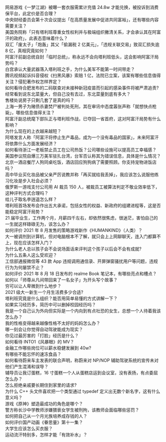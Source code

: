 网易游戏《一梦江湖》被曝一套衣服需累计充值 24.8w 才能兑换，被投诉到消费保平台，此定价是否合理？  
中央财经委员会第十次会议提出「在高质量发展中促进共同富裕」，还有哪些内容需要关注？  
美国务院称「只有塔利班尊重女性权利并与极端组织撇清关系，才会承认其在阿富汗的政府」，此表态意味着什么？  
双汇「废太子」「炮轰」其父「偷漏税 2 亿美元」，「违规关联交易」致双汇损失逾 8 亿，真相究竟如何？  
阿富汗前副总统自封「临时总统」，称永远不会向塔利班低头，这会影响阿富汗局势吗？  
白宫承认大量武器落入塔利班之手，为什么美军不能第一时间带走？  
腾讯视频起诉抖音侵权《扫黑风暴》索赔 1 亿，法院已立案，该案有哪些信息值得关注？侵犯著作权怎样界定？  
如何看待合肥发布的二码联查对未接种新冠疫苗而引起的感染事件将被严肃追责?  
经常看到说东北菜量大，但自己没有去过，东北菜量到底有多大？  
售楼处说房子只剩几套了是真的吗？  
上海一男子为赌债杀妻焚尸被判处死刑，其在审讯中态度嚣张声称「就想快点枪毙」，哪些信息值得关注？  
阿富汗副总统麾下部队正与塔利班作战，已夺回一省首府，这对阿富汗局势有什么影响？  
为什么现在的上衣越来越短？  
阿塔发言人称「阿富汗将停止生产毒品，成为一个没有毒品的国家」，未来阿富汗将依靠什么方面发展经济？  
如何看待浙江一老板禁止员工在公司热饭？公司哪些设施可以提高员工幸福感？  
美国参议院自爆三万美军驻扎台湾，台军否认称其为错误信息，具体是什么情况？  
北京一酒店餐厅人狗同桌吃饭，酒店回应狗狗病了需要照顾。你支持宠物进饭店吗？  
高中毕业买化妆品被父亲严厉说教并称「再买就给我丢掉」，我应该怎么说服他练习化妆是步入社会必须？  
俄罗斯一游戏支付公司用 AI 裁员 150 人，被裁员工被算法判定不敬业效率低下，这种评判方式合理吗？  
给儿子取名李逍遥怎么样？  
塔利班首场发布会作出五大承诺，包括女性的权益、新政府的组建进程等，这是否能稳定阿富汗局势？  
21 届毕业生，工作两个月，月薪四千左右，却依然很焦虑，很迷茫，害怕自己的一生就这样碌碌无为，该怎么办？  
如何评价 2021 年 8 月发售的策略游戏新作《HUMANKIND》（人类）？  
大一被调剂到计算机，但对电脑根本不了解，就只会上上网聊聊天，连入门都算不上，现在应该怎样入门？  
为什么老人总以孩子会不会说场面话来评判这个孩子以后会不会有成就?  
为什么五条人这么受欢迎？  
工信部通报微信等 43 款 App 违规调用通信录、开屏弹窗骚扰用户等问题，违规行为为何屡禁不止？  
如何评价 2021 年 8 月 18 日发布的 realme Book 笔记本，有哪些亮点和槽点？  
如何以「师尊从凡间带回来了一名女子」为开头写个故事？  
穷可以让人卑微到什么地步？  
2021 级大一新生一个月生活费多少合适?  
塔利班究竟是什么组织？能否用简单易懂的方式讲解一下？  
如果实习经历多，简历中可以删掉校园经历吗？  
我是一个自己认为外向但实际是一个内向到有点社恐的女生，总想一个人待着我该怎么办？  
我的性格变得越来越像性格不太好的妈妈怎么办？  
哪一刻会让你觉得自动驾驶能成为现实？  
你见过最厉害的「打脸」经历是什么？  
如何看待 INTO1《风暴眼》的 MV？  
金融工作哪些岗位可以薪水稳健发展到 40w?  
有哪些不能忘怀的速冻食品？  
如何看待蔚来车主发表的联合声明，称蔚来对 NP/NOP 辅助驾驶系统的宣传未对他们产生混淆和误导？  
辅导员让我订蛋糕，16 寸蛋糕一个人从蛋糕店运到会议室，没有表扬，有点委屈怎么办？  
怎么拒绝亲戚要长期住到家里的请求?  
为什么 C++ 头文件喜欢把一个类型通过 typedef 定义出无数个新名字，这有什么意义吗？  
游戏《原神》塑造最成功的角色是哪个？  
警方称长沙中学教师涉嫌猥亵女学生被刑拘，该教师会面临哪些惩罚？  
如何把自己从一个月光族培养成存钱的人？  
如何评价国产动画《眷思量》第十一集？  
大学生应该怎么买衣服？  
运动流汗特别多，怎样才能「有效补水」？  
